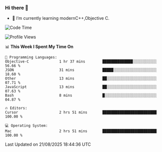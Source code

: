 ### Hi there 👋
- 🌱 I’m currently learning modernC++,Objective C.
<!--
**Asukaki7/Asukaki7** is a ✨ _special_ ✨ repository because its `README.md` (this file) appears on your GitHub profile.

Here are some ideas to get you started:

- 🔭 I’m currently working on ...
- 🌱 I’m currently learning ...
- 👯 I’m looking to collaborate on ...
- 🤔 I’m looking for help with ...
- 💬 Ask me about ...
- 📫 How to reach me: ...
- 😄 Pronouns: ...
- ⚡ Fun fact: ...
-->
<!--START_SECTION:waka-->
![Code Time](http://img.shields.io/badge/Code%20Time-692%20hrs%2052%20mins-blue)

![Profile Views](http://img.shields.io/badge/Profile%20Views-0-blue)

📊 **This Week I Spent My Time On** 

```text
💬 Programming Languages: 
Objective-C              1 hr 37 mins        ██████████████░░░░░░░░░░░   56.66 % 
JSON                     31 mins             █████░░░░░░░░░░░░░░░░░░░░   18.60 % 
Other                    13 mins             ██░░░░░░░░░░░░░░░░░░░░░░░   07.71 % 
JavaScript               13 mins             ██░░░░░░░░░░░░░░░░░░░░░░░   07.63 % 
Bash                     8 mins              █░░░░░░░░░░░░░░░░░░░░░░░░   04.87 % 

🔥 Editors: 
Cursor                   2 hrs 51 mins       █████████████████████████   100.00 % 

💻 Operating System: 
Mac                      2 hrs 51 mins       █████████████████████████   100.00 % 
```


 Last Updated on 21/08/2025 18:44:36 UTC
<!--END_SECTION:waka-->

